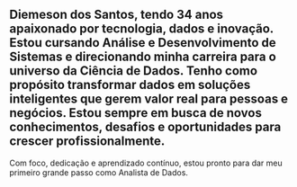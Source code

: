 ##  Diemeson dos Santos, tendo 34 anos apaixonado por tecnologia, dados e inovação. Estou cursando Análise e Desenvolvimento de Sistemas e direcionando minha carreira para o universo da Ciência de Dados. Tenho como propósito transformar dados em soluções inteligentes que gerem valor real para pessoas e negócios. Estou sempre em busca de novos conhecimentos, desafios e oportunidades para crescer profissionalmente.
Com foco, dedicação e aprendizado contínuo, estou pronto para dar meu primeiro grande passo como Analista de Dados.

